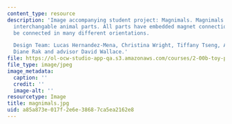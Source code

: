 ```yaml
---
content_type: resource
description: 'Image accompanying student project: Magnimals. Magnimals are a set of
  interchangable animal parts. All parts have embedded magnet connections and can
  be connected in many different orientations.

  Design Team: Lucas Hernandez-Mena, Christina Wright, Tiffany Tseng, Amy Magnuson,
  Diane Rak and advisor David Wallace.'
file: https://ol-ocw-studio-app-qa.s3.amazonaws.com/courses/2-00b-toy-product-design-spring-2008/a85a873e017f2e6e38687ca5ea2162e8_magnimals.jpg
file_type: image/jpeg
image_metadata:
  caption: ''
  credit: ''
  image-alt: ''
resourcetype: Image
title: magnimals.jpg
uid: a85a873e-017f-2e6e-3868-7ca5ea2162e8
---
```

